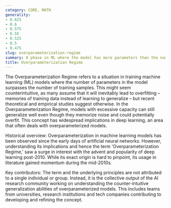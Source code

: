 ```yaml
---
category: CORE, MATH
generality:
- 0.625
- 0.6
- 0.575
- 0.55
- 0.525
- 0.5
- 0.475
slug: overparameterization-regime
summary: A phase in ML where the model has more parameters than the number of training samples, often leading to a high-variance, overfitted model.
title: Overparameterization Regime
---
```


The Overparameterization Regime refers to a situation in training machine learning (ML) models where the number of parameters in the model surpasses the number of training samples. This might seem counterintuitive, as many assume that it will inevitably lead to overfitting – memories of training data instead of learning to generalize – but recent theoretical and empirical studies suggest otherwise. In the Overparameterization Regime, models with excessive capacity can still generalize well even though they memorize noise and could potentially overfit. This concept has widespread implications in deep learning, an area that often deals with overparameterized models.

Historical overview: Overparameterization in machine learning models has been observed since the early days of artificial neural networks. However, understanding its implications and hence the term 'Overparameterization Regime,' saw a surge in interest with the advent and popularity of deep learning post-2010. While its exact origin is hard to pinpoint, its usage in literature gained momentum during the mid-2010s.

Key contributors: The term and the underlying principles are not attributed to a single individual or group. Instead, it is the collective output of the AI research community working on understanding the counter-intuitive generalization abilities of overparameterized models. This includes teams from universities, research institutions and tech companies contributing to developing and refining the concept.